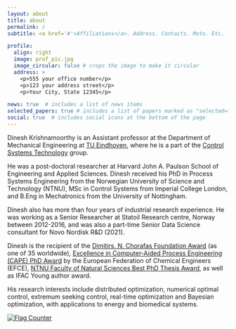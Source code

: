 ```yaml
---
layout: about
title: about
permalink: /
subtitle: <a href='#'>Affiliations</a>. Address. Contacts. Moto. Etc.

profile:
  align: right
  image: prof_pic.jpg
  image_circular: false # crops the image to make it circular
  address: >
    <p>555 your office number</p>
    <p>123 your address street</p>
    <p>Your City, State 12345</p>

news: true  # includes a list of news items
selected_papers: true # includes a list of papers marked as "selected={true}"
social: true  # includes social icons at the bottom of the page
---
```




Dinesh Krishnamoorthy is an Assistant professor at the Department of Mechanical Engineering at [TU Eindhoven](https://www.tue.nl/en/our-university/departments/mechanical-engineering/), where he is a part of the [Control Systems Technology](https://www.tue.nl/en/research/research-groups/control-systems-technology/) group. 

He was a post-doctoral researcher at Harvard John A. Paulson School of Engineering and Applied Sciences. Dinesh received his PhD in Process Systems Engineering from the Norwegian University of Science and Technology (NTNU), MSc in Control Systems from Imperial College London, and B.Eng in Mechatronics from the University of Nottingham. 

Dinesh also has more than four years of industrial research experience. He was working as a Senior Researcher at Statoil Research centre, Norway between 2012-2016, and was also a part-time Senior Data Science consultant for Novo Nordisk R\&D (2021). 

Dinesh is the recipient of the [Dimitirs. N. Chorafas Foundation Award](https://www.weizmann.ac.il/feinberg/sites/feinberg/files/uploads/files/chorafas_winners_2020_by_year_and_univeristy.pdf) (as one of 35 worldwide), [Excellence in Computer-Aided Process Engineering (CAPE) PhD Award](https://www.wp-cape.eu/index.php/outstanding-phd-thesis-on-cape/) by the European Federation of Chemical Engineers (EFCE), [NTNU Faculty of Natural Sciences Best PhD Thesis Award](https://www.youtube.com/watch?v=QuHFnoTiy-k&ab_channel=NTNUFakultetfornaturvitenskap), as well as IFAC Young author award. 

His research interests include distributed optimization, numerical optimal control, extremum seeking control, real-time optimization and Bayesian optimization, with applications to energy and biomedical systems.





<a href="https://info.flagcounter.com/0V1v"><img src="https://s11.flagcounter.com/count2/0V1v/bg_FFFFFF/txt_000000/border_CCCCCC/columns_2/maxflags_10/viewers_0/labels_0/pageviews_0/flags_0/percent_0/" alt="Flag Counter" border="0"></a>

